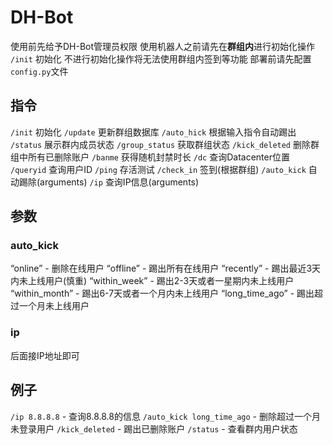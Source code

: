# **DH-Bot**
使用前先给予DH-Bot管理员权限
使用机器人之前请先在**群组内**进行初始化操作
```/init``` 初始化
不进行初始化操作将无法使用群组内签到等功能
部署前请先配置```config.py```文件

## **指令**
```/init``` 初始化
```/update``` 更新群组数据库
```/auto_hick``` 根据输入指令自动踢出
```/status``` 展示群内成员状态
```/group_status``` 获取群组状态
```/kick_deleted``` 删除群组中所有已删除账户
```/banme``` 获得随机封禁时长
```/dc``` 查询Datacenter位置
```/queryid``` 查询用户ID
```/ping``` 存活测试
```/check_in``` 签到(根据群组)
```/auto_kick``` 自动踢除(arguments)
```/ip``` 查询IP信息(arguments)

## **参数**

### auto_kick
“online” - 删除在线用户
“offline” - 踢出所有在线用户
“recently” - 踢出最近3天内未上线用户(慎重)
“within_week” - 踢出2-3天或者一星期内未上线用户 
“within_month” - 踢出6-7天或者一个月内未上线用户
“long_time_ago” - 踢出超过一个月未上线用户

### ip
后面接IP地址即可

## **例子**
```/ip 8.8.8.8``` - 查询8.8.8.8的信息
```/auto_kick long_time_ago``` - 删除超过一个月未登录用户
```/kick_deleted``` - 踢出已删除账户
```/status``` - 查看群内用户状态